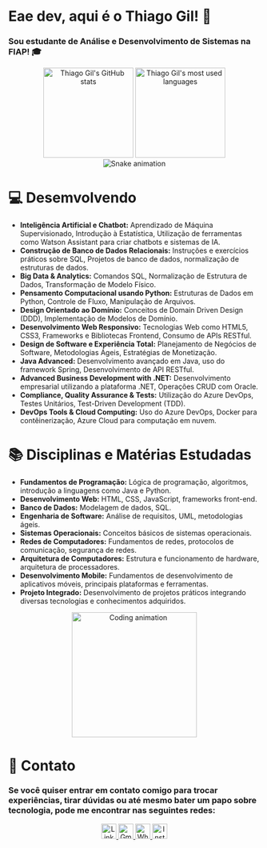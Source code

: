  <h1>Eae dev, aqui é o Thiago Gil! 👋</h1>
  <h3>Sou estudante de Análise e Desenvolvimento de Sistemas na FIAP! 🎓</h3>
</div>

<div align="center">
  <img height="180em" src="https://github-readme-stats.vercel.app/api?username=thiagogilcamargo&show_icons=true&theme=dark" alt="Thiago Gil's GitHub stats"/>
  <img height="180em" src="https://github-readme-stats.vercel.app/api/top-langs/?username=thiagogilcamargo&layout=compact&theme=dark" alt="Thiago Gil's most used languages"/>
</div>

<div align="center">
  <img src="https://github.com/danielbped/danielbped/blob/output/github-contribution-grid-snake.svg" alt="Snake animation">
</div>

<div>
  <div>
  <h1>💻 Desemvolvendo</h1>
  <ul>
    <li><strong>Inteligência Artificial e Chatbot:</strong> Aprendizado de Máquina Supervisionado, Introdução à Estatística, Utilização de ferramentas como Watson Assistant para criar chatbots e sistemas de IA.</li>
    <li><strong>Construção de Banco de Dados Relacionais:</strong> Instruções e exercícios práticos sobre SQL, Projetos de banco de dados, normalização de estruturas de dados.</li>
    <li><strong>Big Data & Analytics:</strong> Comandos SQL, Normalização de Estrutura de Dados, Transformação de Modelo Físico.</li>
    <li><strong>Pensamento Computacional usando Python:</strong> Estruturas de Dados em Python, Controle de Fluxo, Manipulação de Arquivos.</li>
    <li><strong>Design Orientado ao Domínio:</strong> Conceitos de Domain Driven Design (DDD), Implementação de Modelos de Domínio.</li>
    <li><strong>Desenvolvimento Web Responsivo:</strong> Tecnologias Web como HTML5, CSS3, Frameworks e Bibliotecas Frontend, Consumo de APIs RESTful.</li>
    <li><strong>Design de Software e Experiência Total:</strong> Planejamento de Negócios de Software, Metodologias Ágeis, Estratégias de Monetização.</li>
    <li><strong>Java Advanced:</strong> Desenvolvimento avançado em Java, uso do framework Spring, Desenvolvimento de API RESTful.</li>
    <li><strong>Advanced Business Development with .NET:</strong> Desenvolvimento empresarial utilizando a plataforma .NET, Operações CRUD com Oracle.</li>
    <li><strong>Compliance, Quality Assurance & Tests:</strong> Utilização do Azure DevOps, Testes Unitários, Test-Driven Development (TDD).</li>
    <li><strong>DevOps Tools & Cloud Computing:</strong> Uso do Azure DevOps, Docker para contêinerização, Azure Cloud para computação em nuvem.</li>
  </ul>
</div>

  </ul>
  <h1>📚 Disciplinas e Matérias Estudadas</h1>
  <ul>
    <li><strong>Fundamentos de Programação:</strong> Lógica de programação, algoritmos, introdução a linguagens como Java e Python.</li>
    <li><strong>Desenvolvimento Web:</strong> HTML, CSS, JavaScript, frameworks front-end.</li>
    <li><strong>Banco de Dados:</strong> Modelagem de dados, SQL.</li>
    <li><strong>Engenharia de Software:</strong> Análise de requisitos, UML, metodologias ágeis.</li>
    <li><strong>Sistemas Operacionais:</strong> Conceitos básicos de sistemas operacionais.</li>
    <li><strong>Redes de Computadores:</strong> Fundamentos de redes, protocolos de comunicação, segurança de redes.</li>
    <li><strong>Arquitetura de Computadores:</strong> Estrutura e funcionamento de hardware, arquitetura de processadores.</li>
    <li><strong>Desenvolvimento Mobile:</strong> Fundamentos de desenvolvimento de aplicativos móveis, principais plataformas e ferramentas.</li>
    <li><strong>Projeto Integrado:</strong> Desenvolvimento de projetos práticos integrando diversas tecnologias e conhecimentos adquiridos.</li>
  </ul>
</div>

<div align="center">
  <img src="https://media1.giphy.com/media/8UGFw1hWy5FE4m3R4F/giphy.gif?cid=ecf05e47nqnxsha7bze9gix6rn8wfp3mdh73xf5spe9vopxv&rid=giphy.gif&ct=g" width="250" height="250" alt="Coding animation"/>
</div>

<div>
  <h1>📧 Contato</h1>
  <h3>
    <p>Se você quiser entrar em contato comigo para trocar experiências, tirar dúvidas ou até mesmo bater um papo sobre tecnologia, pode me encontrar nas seguintes redes:</p>
  </h3>
  <div align="center">
    <a href="https://www.linkedin.com/in/thiago-gil-camargo-513584268/" target="_blank">
      <img width="30" src="https://cdn-icons-png.flaticon.com/512/174/174857.png" alt="LinkedIn">
    </a>
    <a href="mailto:thiagogilcmargo@gmail.com" target="_blank">
      <img width="30" src="https://cdn.worldvectorlogo.com/logos/gmail-icon.svg" alt="Gmail">
    </a>
    <a href="https://api.whatsapp.com/send?phone=+5511963346868" target="_blank">
      <img width="30" src="https://cdn-icons-png.flaticon.com/512/733/733585.png" alt="WhatsApp">
    </a>
    <a href="https://www.instagram.com/charlieparadiso/" target="_blank">
      <img width="30" src="https://cdn-icons-png.flaticon.com/512/733/733558.png" alt="Instagram">
    </a>
  </div>
</div>
